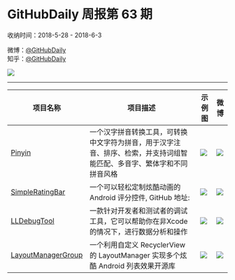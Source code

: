 # GitHubDaily 周报第 63 期

收纳时间：2018-5-28 - 2018-6-3

微博：[@GitHubDaily](https://weibo.com/GitHubDaily)    
知乎：[@GitHubDaily](https://www.zhihu.com/people/githubdaily)

![](https://raw.githubusercontent.com/GitHubDaily/GitHubDaily/master/assets/weixin.png)

---

项目名称 | 项目描述 | 示例图 | 微博
--- | --- | --- | ---
[Pinyin](status.github_url) | 一个汉字拼音转换工具，可转换中文字符为拼音，用于汉字注音、排序、检索，并支持词组智能匹配、多音字、繁体字和不同拼音风格 | ![](http://wx2.sinaimg.cn/large/006fiYtfly1frux8qapstj31gq6tgnpd.jpg) | [![](https://raw.githubusercontent.com/GitHubDaily/GitHubDaily/master/assets/sina_logo.png)](https://weibo.com/5722964389/GjiW9l2Kg)
[SimpleRatingBar](status.github_url) | 一个可以轻松定制炫酷动画的 Android 评分控件, GitHub 地址: | ![](http://wx3.sinaimg.cn/large/006fiYtfly1frtta74dpog308w0dhtpw.gif) | [![](https://raw.githubusercontent.com/GitHubDaily/GitHubDaily/master/assets/sina_logo.png)](https://weibo.com/5722964389/Gj9vEfvED)
[LLDebugTool](status.github_url) | 一款针对开发者和测试者的调试工具，它可以帮助你在非Xcode的情况下，进行数据分析和操作 | ![](http://wx3.sinaimg.cn/large/006fiYtfly1frqc4yxp6vg308c0fkhdx.gif) | [![](https://raw.githubusercontent.com/GitHubDaily/GitHubDaily/master/assets/sina_logo.png)](https://weibo.com/5722964389/Gj059na3N)
[LayoutManagerGroup](status.github_url) | 一个利用自定义 RecyclerView 的 LayoutManager 实现多个炫酷 Android 列表效果开源库 | ![](http://wx1.sinaimg.cn/large/006fiYtfly1frqbv6iqxzg306z0e0e83.gif) | [![](https://raw.githubusercontent.com/GitHubDaily/GitHubDaily/master/assets/sina_logo.png)](https://weibo.com/5722964389/GiHea1ej9)
